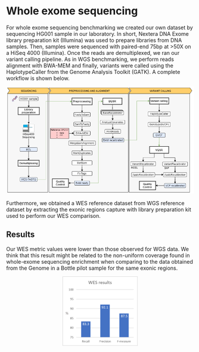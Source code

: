 # Whole exome sequencing

For whole exome sequencing benchmarking we created our own dataset by sequencing HG001 sample in our laboratory. In short, Nextera DNA Exome library preparation kit (Illumina) was used to prepare libraries from DNA samples. Then, samples were sequenced with paired-end 75bp at >50X on a HiSeq 4000 (Illumina). Once the reads are demultiplexed, we ran our variant calling pipeline. As in WGS benchmarking, we perform reads alignment with BWA-MEM and finally, variants were called using the HaplotypeCaller from the Genome Analysis Toolkit (GATK). A complete workflow is shown below.

<p align="center">
  <img src="https://github.com/genomicsITER/benchmarking/blob/master/WES/images/WES_workflow.png">
</p>

Furthermore, we obtained a WES reference dataset from WGS reference dataset by extracting the exonic regions capture with library preparation kit used to perform our WES comparison.

## Results

Our WES metric values were lower than those observed for WGS data. We think that this result might be related to the non-uniform coverage found in whole-exome sequencing enrichment when comparing to the data obtained from the Genome in a Bottle pilot sample for the same exonic regions.

<p align="center">
  <img src="https://github.com/genomicsITER/benchmarking/blob/master/WES/images/WES_results.png" width="40%">
</p>
